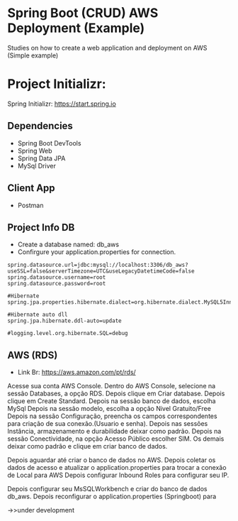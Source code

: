 # Spring Boot (CRUD) AWS Deployment (Example)

Studies on how to create a web application and deployment on AWS (Simple example)


# Project Initializr:

Spring Initializr: https://start.spring.io

## Dependencies
- Spring Boot DevTools
- Spring Web
- Spring Data JPA
- MySql Driver 

## Client App
- Postman

## Project Info DB
- Create a database named: db_aws
- Confirgure your application.properties for connection.

```
spring.datasource.url=jdbc:mysql://localhost:3306/db_aws?useSSL=false&serverTimezone=UTC&useLegacyDatetimeCode=false
spring.datasource.username=root
spring.datasource.password=root

#Hibernate
spring.jpa.properties.hibernate.dialect=org.hibernate.dialect.MySQL5InnoDBDialect

#Hibernate auto dll
spring.jpa.hibernate.ddl-auto=update

#logging.level.org.hibernate.SQL=debug

```



## AWS (RDS)

- Link Br: https://aws.amazon.com/pt/rds/

Acesse sua conta AWS Console.
Dentro do AWS Console, selecione na sessão Databases, a opção RDS. 
Depois clique em Criar database.
Depois clique em Create Standard.
Depois na sessão banco de dados, escolha MySql
Depois na sessão modelo, escolha a opção Nivel Gratuito/Free
Depois na sessão Configuração, preencha os campos correspondentes para criação de sua conexão.(Usuario e senha).
Depois nas sessões Instância, armazenamento e durabilidade deixar como padrão.
Depois na sessão Conectividade, na opção Acesso Público escolher SIM.
Os demais deixar como padrão e clique em criar banco de dados.

Depois aguardar até criar o banco de dados no AWS.
Depois coletar os dados de acesso e atualizar o application.properties para trocar a conexão de Local para AWS
Depois configurar Inbound Roles para configurar seu IP. 



Depois configurar seu MsSQLWorkbench e criar do banco de dados db_aws.
Depois reconfigurar o application.properties (Springboot) para 



->>under development

